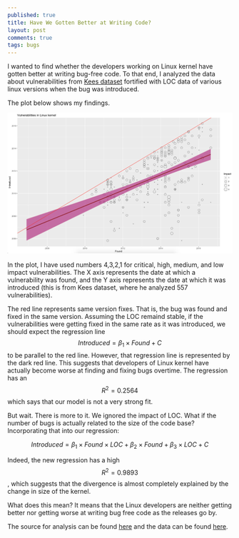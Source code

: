```yaml
---
published: true
title: Have We Gotten Better at Writing Code?
layout: post
comments: true
tags: bugs
---
```


I wanted to find whether the developers working on Linux kernel have gotten
better at writing bug-free code.  To that end, I analyzed the data about
vulnerabilities from [Kees dataset](https://outflux.net/blog/archives/2016/10/20/cve-2016-5195/)
fortified with LOC data of various linux versions when the bug was introduced.

The plot below shows my findings.


![Linux kernel vulnerabilities over the years](/resources/posts/2017/vulnerabilities-lifetime.png)

In the plot, I have used numbers 4,3,2,1 for critical, high, medium, and low
impact vulnerabilities. The X axis represents the date at which a vulnerability
was found, and the Y axis represents the date at which it was introduced (this
is from Kees dataset, where he analyzed 557 vulnerabilities).

The red line represents same version fixes. That is, the bug was found and
fixed in the same version. Assuming the LOC remaind stable, if the
vulnerabilities were getting fixed in the same rate as it was introduced,
we should expect the regression line $$ Introduced = \beta_1 \times Found + C $$ to
be parallel to the red line. However, that regression line is represented by
the dark red line. This suggests that developers of Linux kernel have actually
become worse at finding and fixing bugs overtime. The regression has an
$$R^2 = 0.2564$$ which says that our model is not a very strong fit.

But wait. There is more to it. We ignored the impact of LOC. What if the number
of bugs is actually related to the size of the code base? Incorporating that
into our regression:

$$ Introduced = \beta_1 \times Found \times LOC + \beta_2 \times Found + \beta_3  \times LOC + C $$

Indeed, the new regression has a high $$R^2 = 0.9893$$, which suggests that the
divergence is almost completely explained by the change in size of the kernel.

What does this mean? It means that the Linux developers are neither getting
better nor getting worse at writing bug free code as the releases go by.

The source for analysis can be found [here](/resources/posts/2017/vulnerabilities-lifetime.R) and the data can be found [here](/resources/posts/2017/apache-cve-lifetime.csv).

